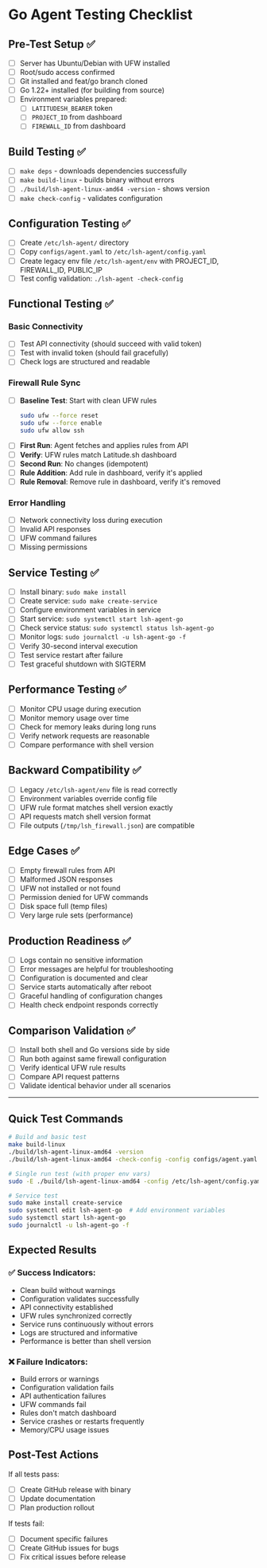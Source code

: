 # Go Agent Testing Checklist

## Pre-Test Setup ✅
- [ ] Server has Ubuntu/Debian with UFW installed
- [ ] Root/sudo access confirmed
- [ ] Git installed and feat/go branch cloned
- [ ] Go 1.22+ installed (for building from source)
- [ ] Environment variables prepared:
  - [ ] `LATITUDESH_BEARER` token
  - [ ] `PROJECT_ID` from dashboard
  - [ ] `FIREWALL_ID` from dashboard

## Build Testing ✅
- [ ] `make deps` - downloads dependencies successfully
- [ ] `make build-linux` - builds binary without errors
- [ ] `./build/lsh-agent-linux-amd64 -version` - shows version
- [ ] `make check-config` - validates configuration

## Configuration Testing ✅
- [ ] Create `/etc/lsh-agent/` directory
- [ ] Copy `configs/agent.yaml` to `/etc/lsh-agent/config.yaml`
- [ ] Create legacy env file `/etc/lsh-agent/env` with PROJECT_ID, FIREWALL_ID, PUBLIC_IP
- [ ] Test config validation: `./lsh-agent -check-config`

## Functional Testing ✅

### Basic Connectivity
- [ ] Test API connectivity (should succeed with valid token)
- [ ] Test with invalid token (should fail gracefully)
- [ ] Check logs are structured and readable

### Firewall Rule Sync
- [ ] **Baseline Test**: Start with clean UFW rules
  ```bash
  sudo ufw --force reset
  sudo ufw --force enable  
  sudo ufw allow ssh
  ```
- [ ] **First Run**: Agent fetches and applies rules from API
- [ ] **Verify**: UFW rules match Latitude.sh dashboard
- [ ] **Second Run**: No changes (idempotent)
- [ ] **Rule Addition**: Add rule in dashboard, verify it's applied
- [ ] **Rule Removal**: Remove rule in dashboard, verify it's removed

### Error Handling
- [ ] Network connectivity loss during execution
- [ ] Invalid API responses
- [ ] UFW command failures
- [ ] Missing permissions

## Service Testing ✅
- [ ] Install binary: `sudo make install`
- [ ] Create service: `sudo make create-service`
- [ ] Configure environment variables in service
- [ ] Start service: `sudo systemctl start lsh-agent-go`
- [ ] Check service status: `sudo systemctl status lsh-agent-go`
- [ ] Monitor logs: `sudo journalctl -u lsh-agent-go -f`
- [ ] Verify 30-second interval execution
- [ ] Test service restart after failure
- [ ] Test graceful shutdown with SIGTERM

## Performance Testing ✅
- [ ] Monitor CPU usage during execution
- [ ] Monitor memory usage over time
- [ ] Check for memory leaks during long runs
- [ ] Verify network requests are reasonable
- [ ] Compare performance with shell version

## Backward Compatibility ✅
- [ ] Legacy `/etc/lsh-agent/env` file is read correctly
- [ ] Environment variables override config file
- [ ] UFW rule format matches shell version exactly
- [ ] API requests match shell version format
- [ ] File outputs (`/tmp/lsh_firewall.json`) are compatible

## Edge Cases ✅
- [ ] Empty firewall rules from API
- [ ] Malformed JSON responses
- [ ] UFW not installed or not found
- [ ] Permission denied for UFW commands
- [ ] Disk space full (temp files)
- [ ] Very large rule sets (performance)

## Production Readiness ✅
- [ ] Logs contain no sensitive information
- [ ] Error messages are helpful for troubleshooting
- [ ] Configuration is documented and clear
- [ ] Service starts automatically after reboot
- [ ] Graceful handling of configuration changes
- [ ] Health check endpoint responds correctly

## Comparison Validation ✅
- [ ] Install both shell and Go versions side by side
- [ ] Run both against same firewall configuration
- [ ] Verify identical UFW rule results
- [ ] Compare API request patterns
- [ ] Validate identical behavior under all scenarios

---

## Quick Test Commands

```bash
# Build and basic test
make build-linux
./build/lsh-agent-linux-amd64 -version
./build/lsh-agent-linux-amd64 -check-config -config configs/agent.yaml

# Single run test (with proper env vars)
sudo -E ./build/lsh-agent-linux-amd64 -config /etc/lsh-agent/config.yaml

# Service test
sudo make install create-service
sudo systemctl edit lsh-agent-go  # Add environment variables
sudo systemctl start lsh-agent-go
sudo journalctl -u lsh-agent-go -f
```

## Expected Results

### ✅ Success Indicators:
- Clean build without warnings
- Configuration validates successfully  
- API connectivity established
- UFW rules synchronized correctly
- Service runs continuously without errors
- Logs are structured and informative
- Performance is better than shell version

### ❌ Failure Indicators:
- Build errors or warnings
- Configuration validation fails
- API authentication failures
- UFW commands fail
- Rules don't match dashboard
- Service crashes or restarts frequently
- Memory/CPU usage issues

## Post-Test Actions

If all tests pass:
- [ ] Create GitHub release with binary
- [ ] Update documentation
- [ ] Plan production rollout

If tests fail:
- [ ] Document specific failures
- [ ] Create GitHub issues for bugs
- [ ] Fix critical issues before release